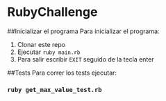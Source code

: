 # RubyChallenge

##Inicializar el programa
Para inicializar el programa:
1. Clonar este repo
2. Ejecutar `ruby main.rb`
3. Para salir escribir `EXIT` seguido de la tecla enter

##Tests
Para correr los tests ejecutar:
### `ruby get_max_value_test.rb`
